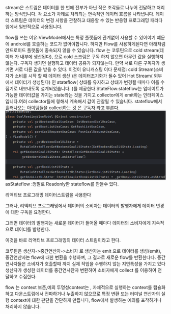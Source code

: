 stream은 스트림은 데이터를 한 번에 전부가 아닌 작은 조각들로 나누어 전달하고 처리하는 방식입니다. 각 요소가 차례로 처리되는 연속적인 데이터 흐름을 나타냅니다. 데이터 스트림은 데이터의 변경 사항을 관찰하고 대응할 수 있는 반응형 프로그래밍 패러다임에서 일반적으로 사용됩니다.

flow를 쓰는 이유:ViewModel에서는 특정 플랫품에 관계없이 사용할 수 있어야기 떄문에 android를 호출하는 코드가 없어야합니다. 하지만 Flow를 사용하게된다면 아래처럼 안드로이드 플랫폼에 종속되지 않을 수 있습니다.
flow 는 코루틴으로 cold stream(데이터 가 내부에 생산된다), 으로 cold 스크림은 구독 하지 않으면 아무런 값을 실행하지 않는다.
구독자 생기면 실행하고 데이터 공유가 되지않는다. 만약 서로 다른 구독자가 생기면 서로 다른 값을 받을 수 있다. 이것이 
유니캐스팅 이다 
문제점: cold Stream(소비자가 소비를 시작 할 때 데이터 생산 )은 데이터초기화가 될수 있어 Hot Stream( 외부에서 데이터가 생성된다) 인 stateflow( 상태를 유지하고 상태가 변경될 때마다 이를 수집기로 내보내도록 설계되었습니다. )를 제공한다
StateFlow:stateflow는 업데이트가 가능한 데이터값을 가지는 state라는 것을 가지고 collector에게 emit하는 인터페이스입니다.여러 collector들에 읳해서 계속해서 값이 관찰될 수 있습니다.
stateflow에서 흘러나오는 아이템들을 collect하는 것 은 구독자 라고 부른다.
![alt text](image.png)
asStateflow
:정말로 Readonly한 stateflow를 만들수 있다.

리액티브 프로그래밍 데이터스트림을 사용한다

그러나, 리액티브 프로그래밍에서 데이터의 소비자는 데이터의 발행자에게 데이터 변경에 대한 구독을 요청한다.

그러면 데이터의 발행자는 새로운 데이터가 들어올 때마다 데이터의 소비자에게 지속적으로 데이터를 발행한다.

 이것을 바로 리액티브 프로그래밍의 데이터 스트림이라고 한다.



코루틴은 생산자->중간연산자->소비자
로 생산자는 emit 으로 데이터를 생성(emit), 중간연산자는    flow에 대한 변환을 수행하며, 그 결과로 새로운 flow를 반환한다다. 중간연사자들은 소비자가 호출할때 까지 실제 작업을 수행하지 않는 지연특성을 가지고 있다 생산자가 생성한 데이터를 중간연사잔자 변환하여 소비자에게 collect 를 이용하여 전달하고 수집한다.



flow 는 context 보존,예외 투명성context는 , 자체적으로 실행하는 context를 캡슐화하고 다운스트림에서 전파하거나 누출하지 않으므로 특정 변환 또는 터미널 연산자의 실행 context에 대한 판단을 간단하게 만듭니다, flow에서 발생하는 예외를 포착하거나 처리하지 않습니다. 